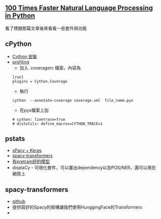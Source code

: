 
## [100 Times Faster Natural Language Processing in Python](https://medium.com/huggingface/100-times-faster-natural-language-processing-in-python-ee32033bdced)
看了標題那篇文章後來看看一些套件與功能

## cPython
* [Cython 安裝](https://jarvus.dragonbeef.net/note/noteCython.php)
* [profiling](https://cython.readthedocs.io/en/latest/src/tutorial/profiling_tutorial.html)
    * 加入 .coveragerc 檔案，內容為
    ```
    [run]
    plugins = Cython.Coverage
    ```
    * 執行
     ````
     cython  --annotate-coverage coverage.xml  file_name.pyx
     ````
    * 在pyx檔案上加
    ````
    # cython: linetrace=True
    # distutils: define_macros=CYTHON_TRACE=1
    ````


## pstats
* [sPacy + Keras](https://kknews.cc/zh-tw/tech/v9av24y.html)
* [spacy-transformers](https://spacy.io/universe/project/spacy-transformers)
* [有pretrain好的模型](httspacy-transformersps://spacy.io/models)
* displaCy - 可視化套件，可以畫出dependency以及POS/NER，還可以用在網頁上

## spacy-transformers 
* [github](https://github.com/explosion/spacy-transformers)
* 提供寫好的Spacy的架構讓我們使用HunggingFace的Transformers
* 


